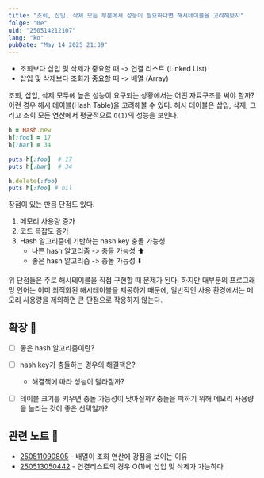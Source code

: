 ```yaml
---
title: "조회, 삽입, 삭제 모든 부분에서 성능이 필요하다면 해시테이블을 고려해보자"
folge: "0e"
uid: "250514212107"
lang: "ko"
pubDate: "May 14 2025 21:39"
---
```


- 조회보다 삽입 및 삭제가 중요할 때 -> 연결 리스트 (Linked List)
- 삽입 및 삭제보다 조회가 중요할 때 -> 배열 (Array)

조회, 삽입, 삭제 모두에 높은 성능이 요구되는 상황에서는 어떤 자료구조를 써야 할까?  
이런 경우 해시 테이블(Hash Table)을 고려해볼 수 있다. 해시 테이블은 삽입, 삭제, 그리고 조회 모든 연산에서 평균적으로 `O(1)`의 성능을 보인다.

```rb
h = Hash.new
h[:foo] = 17
h[:bar] = 34

puts h[:foo]  # 17
puts h[:bar]  # 34

h.delete(:foo)
puts h[:foo] # nil
```

장점이 있는 만큼 단점도 있다.

1. 메모리 사용량 증가
2. 코드 복잡도 증가
3. Hash 알고리즘에 기반하는 hash key 충돌 가능성
   * 나쁜 hash 알고리즘 -> 충돌 가능성 ⬆️
   * 좋은 hash 알고리즘 -> 충돌 가능성 ⬇️

위 단점들은 주로 해시테이블을 직접 구현할 때 문제가 된다.  하지만 대부분의 프로그래밍 언어는 이미 최적화된 해시테이블을 제공하기 때문에, 일반적인 사용 환경에서는 메모리 사용량을 제외하면 큰 단점으로 작용하지 않는다.

## 확장 🌱
- [ ] 좋은 hash 알고리즘이란?
- [ ] hash key가 충돌하는 경우의 해결책은?
  * 해결책에 따라 성능이 달라질까?
- [ ] 테이블 크기를 키우면 충돌 가능성이 낮아질까? 충돌을 피하기 위해 메모리 사용량을 늘리는 것이 좋은 선택일까?


## 관련 노트 📘
- [250511090805](/note/250511090805) - 배열이 조회 연산에 강점을 보이는 이유
- [250513050442](/note/250513050442) - 연결리스트의 경우 O(1)에 삽입 및 삭제가 가능하다
